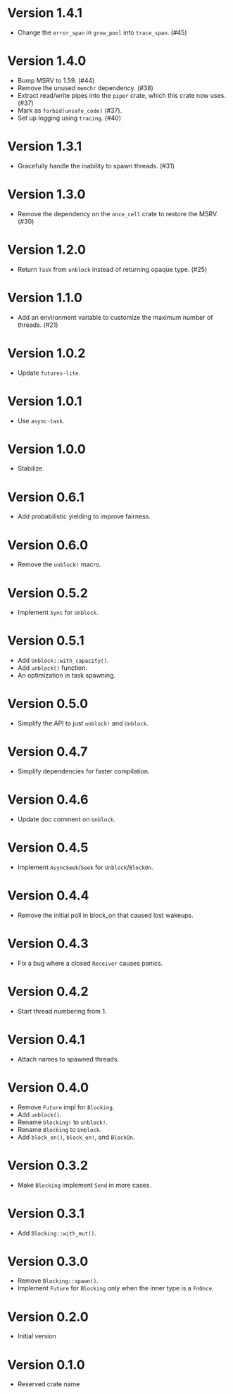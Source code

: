 # Version 1.4.1

- Change the `error_span` in `grow_pool` into `trace_span`. (#45)

# Version 1.4.0

- Bump MSRV to 1.59. (#44)
- Remove the unused `memchr` dependency. (#38)
- Extract read/write pipes into the `piper` crate, which this crate now uses. (#37)
- Mark as `forbid(unsafe_code)` (#37).
- Set up logging using `tracing`. (#40)

# Version 1.3.1

- Gracefully handle the inability to spawn threads. (#31)

# Version 1.3.0

- Remove the dependency on the `once_cell` crate to restore the MSRV. (#30)

# Version 1.2.0

- Return `Task` from `unblock` instead of returning opaque type. (#25)

# Version 1.1.0

- Add an environment variable to customize the maximum number of threads. (#21)

# Version 1.0.2

- Update `futures-lite`.

# Version 1.0.1

- Use `async-task`.

# Version 1.0.0

- Stabilize.

# Version 0.6.1

- Add probabilistic yielding to improve fairness.

# Version 0.6.0

- Remove the `unblock!` macro.

# Version 0.5.2

- Implement `Sync` for `Unblock`.

# Version 0.5.1

- Add `Unblock::with_capacity()`.
- Add `unblock()` function.
- An optimization in task spawning.

# Version 0.5.0

- Simplify the API to just `unblock!` and `Unblock`.

# Version 0.4.7

- Simplify dependencies for faster compilation.

# Version 0.4.6

- Update doc comment on `Unblock`.

# Version 0.4.5

- Implement `AsyncSeek`/`Seek` for `Unblock`/`BlockOn`.

# Version 0.4.4

- Remove the initial poll in block_on that caused lost wakeups.

# Version 0.4.3

- Fix a bug where a closed `Receiver` causes panics.

# Version 0.4.2

- Start thread numbering from 1.

# Version 0.4.1

- Attach names to spawned threads.

# Version 0.4.0

- Remove `Future` impl for `Blocking`.
- Add `unblock()`.
- Rename `blocking!` to `unblock!`.
- Rename `Blocking` to `Unblock`.
- Add `block_on()`, `block_on!`, and `BlockOn`.

# Version 0.3.2

- Make `Blocking` implement `Send` in more cases.

# Version 0.3.1

- Add `Blocking::with_mut()`.

# Version 0.3.0

- Remove `Blocking::spawn()`.
- Implement `Future` for `Blocking` only when the inner type is a `FnOnce`.

# Version 0.2.0

- Initial version

# Version 0.1.0

- Reserved crate name
